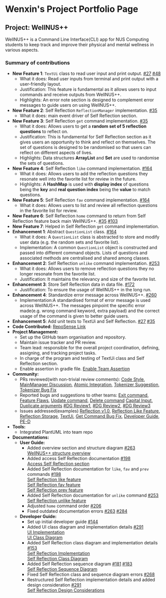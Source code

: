 # Wenxin's Project Portfolio Page

## Project: WellNUS++
WellNUS++ is a Command Line Interface(CLI) app for NUS Computing students to keep track and improve their physical and
mental wellness in various aspects.

### Summary of contributions
- **New Feature 1**: `TextUi` class to read user input and print output. 
[#27](https://github.com/AY2223S2-CS2113-T12-4/tp/pull/27) [#48](https://github.com/AY2223S2-CS2113-T12-4/tp/pull/48)
  - What it does: Read user inputs from terminal and print output with a user-friendly layout.
  - Justification: This feature is fundamental as it allows users to input commands and receive outputs from WellNUS++.
  - Highlights: An error note section is designed to complement error messages to guide users on using WellNUS++.
- **New Feature 2**: Self Reflection `ReflectionManager` implementation. [#35](https://github.com/AY2223S2-CS2113-T12-4/tp/pull/35)
  - What it does: main event driver of Self Reflection section.
- **New Feature 3**: Self Reflection `get` command implementation. [#35](https://github.com/AY2223S2-CS2113-T12-4/tp/pull/35)
  - What it does: Allows users to get a **random set of 5 reflection questions** to reflect on.
  - Justification: This is fundamental for Self Reflection section as it gives users an opportunity to think 
and reflect on themselves. The set of questions is designed to be randomised so that users can reflect on different aspects
of lives.
  - Highlights: Data structures **ArrayList** and **Set** are used to randomise the sets of questions. 
- **New Feature 4**: Self Reflection `like` command implementation. [#164](https://github.com/AY2223S2-CS2113-T12-4/tp/pull/164)
  - What it does: Allows users to add the reflection questions they resonate well into the favorite list for review in the future.
  - Highlights: A **HashMap** is used with **display index** of questions being the **key** and **real question index** 
  being the **value** to match questions. 
- **New Feature 5**: Self Reflection `fav` command implementation. [#164](https://github.com/AY2223S2-CS2113-T12-4/tp/pull/164)
  - What it does: Allows users to list and review all reflection questions in the favorite list for review.
- **New Feature 6**: Self Reflection `home` command to return from Self Reflection feature back main WellNUS++. 
[#35](https://github.com/AY2223S2-CS2113-T12-4/tp/pull/35) [#103](https://github.com/AY2223S2-CS2113-T12-4/tp/pull/103)
- **New Feature 7**: Helped in Self Reflection `get` command implementation.
- **Enhancement 1**: Abstract `QuestionList` class. [#164](https://github.com/AY2223S2-CS2113-T12-4/tp/pull/164)
  - What it does: A `QuestionList` class is abstracted to store and modify user data (e.g. the random sets and favorite list).
  - Implementation: A common `QuestionList` object is constructed and passed into different command objects. Lists of questions 
  and associated methods are centralised and shared among classes.
- **Enhancement 2**: Self Reflection `unlike` command implementation. [#253](https://github.com/AY2223S2-CS2113-T12-4/tp/pull/253)
  - What it does: Allows users to remove reflection questions they no longer resonate from the favorite list.
  - Justification: It maintains the relevancy and size of the favorite list. 
- **Enhancement 3**: Store Self Reflection data in data file. [#172](https://github.com/AY2223S2-CS2113-T12-4/tp/pull/172)
  - Justification: To ensure the usage of WellNUS++ in the long run.
- **Enhancement 4**: Standardize error message across WellNUS++. [#260](https://github.com/AY2223S2-CS2113-T12-4/tp/pull/260)
  - Implementation:A standardised format of error message is used across WellNUS++. The messages pinpoint the specific 
error made(e.g. wrong command keyword, extra payload) and the correct usage of the command is given to better guide users.
- **Enhancement 5**: Add unit tests to TextUi and Self Reflection. [#27](https://github.com/AY2223S2-CS2113-T12-4/tp/pull/27)
  [#35](https://github.com/AY2223S2-CS2113-T12-4/tp/pull/35)
- **Code Contributed:** [RepoSense Link](https://nus-cs2113-ay2223s2.github.io/tp-dashboard/?search=wenxin-c&breakdown=true)
- **Project Management:**
  - Set up the GitHub team organisation and repository.
  - Maintain issue tracker and PR review.
  - Team lead: responsible for the overall project coordination, defining, assigning, and tracking project tasks.
  - In charge of the program and testing of TextUi class and Self Reflection section.
  - Enable assertion in gradle file. [Enable Team Assertion](https://github.com/AY2223S2-CS2113-T12-4/tp/issues/141)
- **Community:**
  - PRs reviewed(with non-trivial review comments):
[Code Style](https://github.com/AY2223S2-CS2113-T12-4/tp/pull/31),
[MainManager Discussion](https://github.com/AY2223S2-CS2113-T12-4/tp/pull/65),
[Atomic Integration](https://github.com/AY2223S2-CS2113-T12-4/tp/pull/72),
[Tokenizer Suggestion](https://github.com/AY2223S2-CS2113-T12-4/tp/pull/151),
[Tokenizer Bug Fix](https://github.com/AY2223S2-CS2113-T12-4/tp/pull/252)
  - Reported bugs and suggestions to other teams:
[Exit command](https://github.com/AY2223S2-CS2113-T15-4/tp/issues/66), [Feature Flaws](https://github.com/AY2223S2-CS2113-T15-4/tp/issues/72),
[Update command](https://github.com/AY2223S2-CS2113-T15-4/tp/issues/83), [Delete command](https://github.com/AY2223S2-CS2113-T15-4/tp/issues/92)
[Capital Input](https://github.com/AY2223S2-CS2113-T15-4/tp/issues/103), [Duplicate arguments](https://github.com/AY2223S2-CS2113-T15-4/tp/issues/106)
[#DG Review1](https://github.com/nus-cs2113-AY2223S2/tp/pull/15/files#diff-1a95edf069a4136e9cb71bee758b0dc86996f6051f0d438ec2c424557de7160b),
[#DG Review2](https://github.com/nus-cs2113-AY2223S2/tp/pull/3/files/6539d4f8311a3ce7587eae50de850c64e742f2a3#diff-1a95edf069a4136e9cb71bee758b0dc86996f6051f0d438ec2c424557de7160b),
[#DG Review3](https://github.com/nus-cs2113-AY2223S2/tp/pull/5/files/e3180a6667d0623ba95e1212667ebf9afc4ecbc1#diff-1a95edf069a4136e9cb71bee758b0dc86996f6051f0d438ec2c424557de7160b)
  - Issues addressed(examples)
[Reflection v1.0](https://github.com/AY2223S2-CS2113-T12-4/tp/issues/17),
[Reflection Like Feature](https://github.com/AY2223S2-CS2113-T12-4/tp/issues/145),
[Reflection Storage](https://github.com/AY2223S2-CS2113-T12-4/tp/issues/171),
[TextUi](https://github.com/AY2223S2-CS2113-T12-4/tp/issues/24),
[Get Command Bug Fix](https://github.com/AY2223S2-CS2113-T12-4/tp/issues/98),
[Developer Guide](https://github.com/AY2223S2-CS2113-T12-4/tp/issues/143),
[PE-D](https://github.com/AY2223S2-CS2113-T12-4/tp/issues/251)
- **Tools:**
  - Integrated PlantUML into team repo
- **Documentations:**
  - **User Guide:**
    - Added overview section and structure diagram [#263](https://github.com/AY2223S2-CS2113-T12-4/tp/pull/263/)<br>
    [WellNUS++ structure overview](https://ay2223s2-cs2113-t12-4.github.io/tp/UserGuide.html#overview-of-wellnus)
    - Added access Self Reflection documentation [#198](https://github.com/AY2223S2-CS2113-T12-4/tp/pull/198/)<br>
    [Access Self Reflection section](https://ay2223s2-cs2113-t12-4.github.io/tp/UserGuide.html#reflect---accessing-self-reflection-feature)
    - Added Self Reflection documentation for `like`, `fav` and `prev` commands [#198](https://github.com/AY2223S2-CS2113-T12-4/tp/pull/198/)<br>
    [Self Reflection like feature](https://ay2223s2-cs2113-t12-4.github.io/tp/UserGuide.html#like---add-reflection-question-into-favorite-list)<br>
    [Self Reflection fav feature](https://ay2223s2-cs2113-t12-4.github.io/tp/UserGuide.html#fav---view-favorite-list)<br>
    [Self Reflection prev feature](https://ay2223s2-cs2113-t12-4.github.io/tp/UserGuide.html#prev---get-the-previous-set-of-reflection-questions-generated)
    - Added Self Reflection documentation for `unlike` command [#253](https://github.com/AY2223S2-CS2113-T12-4/tp/pull/253)<br>
    [Self Reflection unlike feature](https://ay2223s2-cs2113-t12-4.github.io/tp/UserGuide.html#unlike---remove-questions-from-favorite-list)
    - Adjusted `home` command order [#206](https://github.com/AY2223S2-CS2113-T12-4/tp/pull/206)
    - Fixed outdated documentation errors [#263](https://github.com/AY2223S2-CS2113-T12-4/tp/pull/263) [#284](https://github.com/AY2223S2-CS2113-T12-4/tp/pull/284)
  - **Developer Guide:** 
    - Set up initial developer guide [#144](https://github.com/AY2223S2-CS2113-T12-4/tp/pull/144)
    - Added UI class diagram and implementation details [#291](https://github.com/AY2223S2-CS2113-T12-4/tp/pull/291)<br>
      [UI Implementation](https://ay2223s2-cs2113-t12-4.github.io/tp/DeveloperGuide.html#ui-implementation)<br>
      [UI Class Diagram](https://ay2223s2-cs2113-t12-4.github.io/tp/diagrams/UiComponent.png)
    - Added Self Reflection class diagram and implementation details [#153](https://github.com/AY2223S2-CS2113-T12-4/tp/pull/153)<br>
      [Self Reflection Implementation](https://ay2223s2-cs2113-t12-4.github.io/tp/DeveloperGuide.html#self-reflection-implementation)<br>
      [Self Reflection Class Diagram](https://ay2223s2-cs2113-t12-4.github.io/tp/diagrams/ReflectionClassDiagram.png)
    - Added Self Reflection sequence diagram [#181](https://github.com/AY2223S2-CS2113-T12-4/tp/pull/181)
      [#183](https://github.com/AY2223S2-CS2113-T12-4/tp/pull/183)<br>
      [Self Reflection Sequence Diagram](https://ay2223s2-cs2113-t12-4.github.io/tp/diagrams/ReflectionSequenceDiagram.png)
    - Fixed Self Reflection class and sequence diagram errors [#268](https://github.com/AY2223S2-CS2113-T12-4/tp/pull/268/)
    - Restructured Self Reflection implementation details and added design consideration 
    [#291](https://github.com/AY2223S2-CS2113-T12-4/tp/pull/291)<br>
    [Self Reflection Design Considerations](https://ay2223s2-cs2113-t12-4.github.io/tp/DeveloperGuide.html#design-considerations)